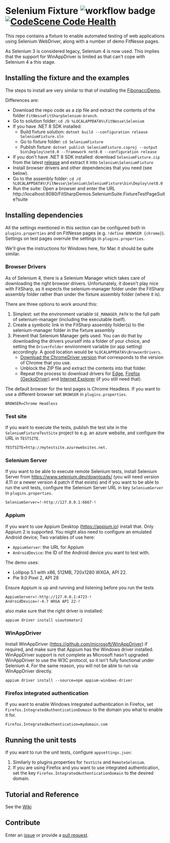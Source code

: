 # Selenium Fixture ![workflow badge](../../actions/workflows/ci.yml/badge.svg) [![CodeScene Code Health](https://codescene.io/projects/57095/status-badges/code-health)](https://codescene.io/projects/57095)
This repo contains a fixture to enable automated testing of web applications using Selenium WebDriver, along with a number of demo FitNesse pages.

As Selenium 3 is considered legacy, Selenium 4 is now used. This implies that the support for WinAppDriver is limited as that can't cope with Selenium 4 a this stage.

## Installing the fixture and the examples
The steps to install are very similar to that of installing the [FibonacciDemo](../../../FitNesseFitSharpFibonacciDemo).

Differences are:
* Download the repo code as a zip file and extract the contents of the folder `FitNesseFitSharpSelenium-branch`. 
* Go to solution folder: `cd /D %LOCALAPPDATA%\FitNesse\Selenium`
* If you have .NET 8 SDK installed:
    * Build fixture solution: `dotnet build --configuration release SeleniumFixture.sln`
    * Go to fixture folder: `cd SeleniumFixture`
    * Publish fixture: `dotnet publish SeleniumFixture.csproj --output bin\Deploy\net8.0 --framework net8.0 --configuration release`
* If you don't have .NET 8 SDK installed: download `SeleniumFixture.zip` from the latest [release](../../releases) and extract it into `Selenium\SeleniumFixture`
* Install browser drivers and other dependencies that you need (see below).
* Go to the assembly folder: `cd /d %LOCALAPPDATA%\FitNesse\Selenium\SeleniumFixture\bin\Deploy\net8.0`
* Run the suite: Open a browser and enter the URL http://localhost:8080/FitSharpDemos.SeleniumSuite.FixtureTestPageSuite?suite

## Installing dependencies

All the settings mentioned in this section can be configured both in `plugins.properties` and on FitNesse pages (e.g. `!define BROWSER {chrome}`).
Settings on test pages overrule the settings in `plugins.properties`.

We'll give the instructions for Windows here, for Mac it should be quite similar.

### Browser Drivers

As of Selenium 4, there is a Selenium Manager which takes care of downloading the right browser drivers. Unfortunately, it doesn't play nice with FitSharp, as it expects the selenium-manager folder under the FitSharp assembly folder rather than under the fixture assembly folder (where it is).

There are three options to work around this:
1. Simplest: set the environment variable `SE_MANAGER_PATH` to the full path of selenium-manager (including the executable itself).
2. Create a symbolic link in the FitSharp assembly folder(s) to the selenium-manager folder in the fixture assembly
3. Prevent that Selenium Manager gets used. You can do that by downloading the drivers yourself into a folder of your choice,
and setting the `DriverFolder` environment variable (or app setting) accordingly. A good location would be `%LOCALAPPDATA%\BrowserDrivers`.
    * [Download the ChromeDriver version](https://googlechromelabs.github.io/chrome-for-testing/) that corresponds to the version of Chrome that you use. 
    * Unblock the ZIP file and extract the contents into that folder.
    * Repeat the process to download drivers for [Edge](https://developer.microsoft.com/en-us/microsoft-edge/tools/webdriver/), [Firefox (GeckoDriver)](https://github.com/mozilla/geckodriver/releases) and [Internet Explorer](https://github.com/SeleniumHQ/selenium/wiki/InternetExplorerDriver) (if you still need that).

The default browser for the test pages is Chrome Headless. If you want to use a different browser set `BROWSER` in `plugins.properties`.
```
BROWSER=Chrome Headless
```

### Test site

If you want to execute the tests, publish the test site in the `SeleniumFixtureTestSite` project to e.g. an azure website, and configure the URL in `TESTSITE`.
```
TESTSITE=http://mytestsite.azurewebsites.net.
```

### Selenium Server

If you want to be able to execute remote Selenium tests, install Selenium Server from https://www.selenium.dev/downloads/ (you will need version 4.11 or a newer version 4 patch if that exists) and if you want to be able to run the unit tests, configure the Selenium Server URL in key `SeleniumServer` in `plugins.properties`. 

```
SeleniumServer=!-http://127.0.0.1:6667-!
```

### Appium

If you want to use Appium Desktop (https://appium.io) install that. Only Appium 2 is supported. You might also need to configure an emulated Android device; Two variables of use here:
* `AppiumServer`: the URL for Appium
* `AndroidDevice`: the ID of the Android device you want to test with.

The demo uses: 
* Lollipop 5.1 with x86, 512MB, 720x1280 WXGA, API 22. 
* Pie 9.0 Pixel 2, API 28

Ensure Appium is up and running and listening before you run the tests

```
AppiumServer=!-http://127.0.0.1:4723-!
AndroidDevice=!-4.7 WXGA API 22-!
```

also make sure that the right driver is installed:
```
appium driver install uiautomator2
```
### WinAppDriver

Install WinAppDriver (https://github.com/microsoft/WinAppDriver) if required, and make sure that Appium has the Windows driver installed.
WinAppDriver support is not complete as Microsoft hasn't upgraded WinAppDriver to use the W3C protocol, so it isn't fully functional under Selenium 4.
For the same reason, you will not be able to run via WinAppDriver directly.

```
appium driver install --source=npm appium-windows-driver
```

### Firefox integrated authentication

If you want to enable Windows Integrated authentication in Firefox, set `Firefox.IntegratedAuthenticationDomain` to the domain you what to enable it for.

```
Firefox.IntegratedAuthentication=mydomain.com
```

## Running the unit tests
If you want to run the unit tests, configure `appsettings.json`:

1. Similarly to plugins.properties for `TestSite` and `RemoteSelenium`.
2. If you are using Firefox and you want to use integrated authentication, set the key `Firefox.IntegratedAuthenticationDomain` to the desired domain.

## Tutorial and Reference
See the [Wiki](../../wiki)

## Contribute
Enter an [issue](../../issues) or provide a [pull request](../../pulls). 
